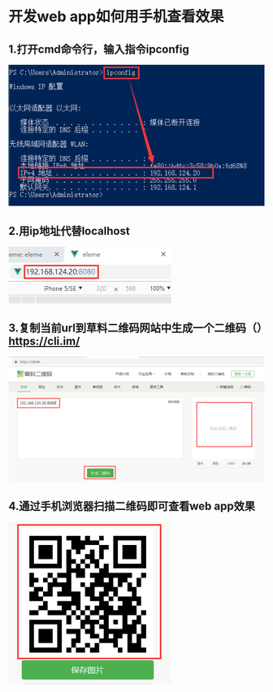 # 开发web app如何用手机查看效果

## 1.打开cmd命令行，输入指令ipconfig

![](images/webapp-0.png)




## 2.用ip地址代替localhost

![](images/webapp-1.png)





## 3.复制当前url到草料二维码网站中生成一个二维码（）https://cli.im/

![](images/webapp-2.png)





## 4.通过手机浏览器扫描二维码即可查看web app效果

![](images/webapp-3.png)






